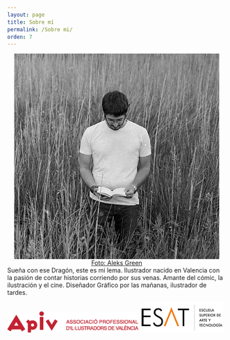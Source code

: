 ```yaml
---
layout: page
title: Sobre mí
permalink: /Sobre mi/
orden: 7
---
```


<div style="float:left;margin: 0 16px;">
 <img src="/img/sobremi.jpg" style="display:block;"/>
 <div style="text-align:center;"><a href="https://www.flickr.com/photos/aleksgreen/" target="_blank">Foto: Aleks Green</a></div>
</div>

Sueña con ese Dragón, este es mi lema. Ilustrador nacido en Valencia con la pasión de contar historias corriendo por sus venas.
Amante del cómic, la ilustración y el cine. Diseñador Gráfico por las mañanas, ilustrador de tardes.



 <img src="/img/logoapiv.png" />
 <img src="/img/logoesat.png" />